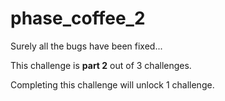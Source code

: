# phase_coffee_2

Surely all the bugs have been fixed...

This challenge is **part 2** out of 3 challenges.

Completing this challenge will unlock 1 challenge.